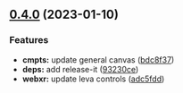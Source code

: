 ## [0.4.0](https://github.com/FradSer/frad-me/compare/v0.3.1...v0.4.0) (2023-01-10)

### Features

- **cmpts:** update general canvas ([bdc8f37](https://github.com/FradSer/frad-me/commit/bdc8f379014bfd9465b88923011be44d0535e21c))
- **deps:** add release-it ([93230ce](https://github.com/FradSer/frad-me/commit/93230ce1abc72233e75e6d7095336cae50cc0c52))
- **webxr:** update leva controls ([adc5fdd](https://github.com/FradSer/frad-me/commit/adc5fddb18ce38a1fbece9a15f58e26a6f257c4d))
